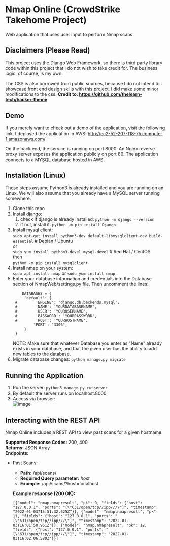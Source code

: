 # Nmap Online (CrowdStrike Takehome Project)

Web application that uses user input to perform Nmap scans

## Disclaimers (Please Read)

This project uses the Django Web Framework, so there is third party library code within this project that I do not wish to take credit for. The business logic, of course, is my own. 

The CSS is also borrowed from public sources, because I do not intend to showcase front end design skills with this project. I did make some minor modifications to the css. **Credit to: https://github.com/thelearn-tech/hacker-theme**

## Demo

If you merely want to check out a demo of the application, visit the following link. I deployed the application in AWS:
http://ec2-52-207-118-75.compute-1.amazonaws.com/

On the back end, the service is running on port 8000. An Nginx reverse proxy server exposes the application publicly on port 80. The application connects to a MYSQL database hosted in AWS.

## Installation (Linux)

These steps assume Python3 is already installed and you are running on an Linux. We will also assume that you already have a MySQL server running somewhere.

1. Clone this repo
2. Install django:
   1. check if django is already installed: ```python -m django --version```
   2. if not, install it. ```python -m pip install Django```
3. Install mysql client:  
   ```sudo apt-get install python3-dev default-libmysqlclient-dev build-essential``` # Debian / Ubuntu  
   or  
   ```sudo yum install python3-devel mysql-devel``` # Red Hat / CentOS  
   then  
   ```python -m pip install mysqlclient```
4. Install nmap on your system:  
```sudo apt install nmap``` or ```sudo yum install nmap```
5. Enter your database information and credentials into the Database section of NmapWeb/settings.py file. Then uncomment the lines:  
   ```
       DATABASES = {
        'default': {
    #        'ENGINE': 'django.db.backends.mysql',
    #        'NAME': 'YOURDATABASENAME',
    #        'USER': 'YOURUSERNAME',
    #        'PASSWORD': 'YOURPASSWORD',
    #        'HOST': 'YOURHOSTNAME',
            'PORT': '3306',
        }
    }
   ```
   NOTE: Make sure that whatever Database you enter as "Name" already exists in your database, and that the given user has the ability to add new tables to the database.  
6. Migrate database changes: ```python manage.py migrate```


## Running the Application 

1. Run the server: ```python3 manage.py runserver```
2. By default the server runs on localhost:8000. 
3. Access via browser:  
   ![image](https://user-images.githubusercontent.com/16928672/147896607-1262671d-55f2-4c63-a1c5-434f98be9301.png)

## Interacting with the REST API

Nmap Online includes a REST API to view past scans for a given hostname. 

**Supported Response Codes:** 200, 400  
**Returns:** JSON Array  
**Endpoints:**  
  - Past Scans:
     - **Path:** /api/scans/
     - **Required Query parameter:** _host_
     - **Example:** /api/scans/?host=localhost

      **Example response (200 OK):**

      ```[{"model": "nmap.nmapresult", "pk": 9, "fields": {"host": "127.0.0.1", "ports": "[\"631/open/tcp//ipp///\"]", "timestamp": "2022-01-03T15:51:32.625Z"}}, {"model": "nmap.nmapresult", "pk": 11, "fields": {"host": "127.0.0.1", "ports": "[\"631/open/tcp//ipp///\"]", "timestamp": "2022-01-03T16:01:58.961Z"}}, {"model": "nmap.nmapresult", "pk": 12, "fields": {"host": "127.0.0.1", "ports": "[\"631/open/tcp//ipp///\"]", "timestamp": "2022-01-03T16:02:06.580Z"}}]```


